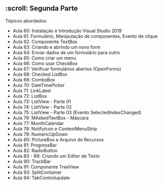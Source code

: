 <h2>:scroll: Segunda Parte </h2>
Tópicos abordados:

- Aula 60: Instalação e Introdução Visual Studio 2019
- Aula 61: Formulário, Manipulação de componentes, Evento de clique 
- Aula 62: Componente TextBox
- Aula 63: Criando e abrindo um novo form
- Aula 64: Enviar dados de um formulário para outro
- Aula 65: Como criar um menu
- Aula 66: Como usar CheckBox
- Aula 67: Verificar formulários abertos (OpenForms)
- Aula 68: Checked ListBox
- Aula 69: ComboBox
- Aula 70: DateTimePicker
- Aula 71: LinkLabel
- Aula 72: ListBox
- Aula 73: ListView - Parte 01
- Aula 74: ListView - Parte 02
- Aula 75: ListView - Parte 03 (Evento SelectedIndexChanged)
- Aula 76: MAskedTextBox - Máscara
- Aula 77: MonthCalendar
- Aula 78: NotifyIcon e ContextMenuStrip
- Aula 79: NumericUpDown
- Aula 80: PictureBox e Arquivo de Recursos
- Aula 81: ProgressBar
- Aula 82: RadioButton
- Aula 83 - 89: Criando um Editor de Texto  
- Aula 90: TrackBar
- Aula 91: Componente TreeView
- Aula 93: SplitContainer
- Aula 94: TabControlupdate
